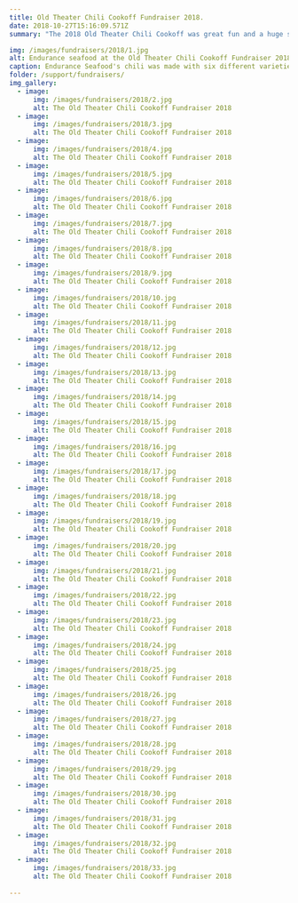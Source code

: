 ```yaml
--- 
title: Old Theater Chili Cookoff Fundraiser 2018.
date: 2018-10-27T15:16:09.571Z
summary: "The 2018 Old Theater Chili Cookoff was great fun and a huge success. Tastebuds were tantalized, awards were won."

img: /images/fundraisers/2018/1.jpg
alt: Endurance seafood at the Old Theater Chili Cookoff Fundraiser 2018
caption: Endurance Seafood's chili was made with six different varieties of peppers
folder: /support/fundraisers/
img_gallery:
  - image:
      img: /images/fundraisers/2018/2.jpg
      alt: The Old Theater Chili Cookoff Fundraiser 2018
  - image:
      img: /images/fundraisers/2018/3.jpg
      alt: The Old Theater Chili Cookoff Fundraiser 2018
  - image:
      img: /images/fundraisers/2018/4.jpg
      alt: The Old Theater Chili Cookoff Fundraiser 2018
  - image:
      img: /images/fundraisers/2018/5.jpg
      alt: The Old Theater Chili Cookoff Fundraiser 2018
  - image:
      img: /images/fundraisers/2018/6.jpg
      alt: The Old Theater Chili Cookoff Fundraiser 2018
  - image:
      img: /images/fundraisers/2018/7.jpg
      alt: The Old Theater Chili Cookoff Fundraiser 2018
  - image:
      img: /images/fundraisers/2018/8.jpg
      alt: The Old Theater Chili Cookoff Fundraiser 2018
  - image:
      img: /images/fundraisers/2018/9.jpg
      alt: The Old Theater Chili Cookoff Fundraiser 2018
  - image:
      img: /images/fundraisers/2018/10.jpg
      alt: The Old Theater Chili Cookoff Fundraiser 2018
  - image:
      img: /images/fundraisers/2018/11.jpg
      alt: The Old Theater Chili Cookoff Fundraiser 2018
  - image:
      img: /images/fundraisers/2018/12.jpg
      alt: The Old Theater Chili Cookoff Fundraiser 2018
  - image:
      img: /images/fundraisers/2018/13.jpg
      alt: The Old Theater Chili Cookoff Fundraiser 2018
  - image:
      img: /images/fundraisers/2018/14.jpg
      alt: The Old Theater Chili Cookoff Fundraiser 2018
  - image:
      img: /images/fundraisers/2018/15.jpg
      alt: The Old Theater Chili Cookoff Fundraiser 2018
  - image:
      img: /images/fundraisers/2018/16.jpg
      alt: The Old Theater Chili Cookoff Fundraiser 2018
  - image:
      img: /images/fundraisers/2018/17.jpg
      alt: The Old Theater Chili Cookoff Fundraiser 2018
  - image:
      img: /images/fundraisers/2018/18.jpg
      alt: The Old Theater Chili Cookoff Fundraiser 2018
  - image:
      img: /images/fundraisers/2018/19.jpg
      alt: The Old Theater Chili Cookoff Fundraiser 2018
  - image:
      img: /images/fundraisers/2018/20.jpg
      alt: The Old Theater Chili Cookoff Fundraiser 2018
  - image:
      img: /images/fundraisers/2018/21.jpg
      alt: The Old Theater Chili Cookoff Fundraiser 2018
  - image:
      img: /images/fundraisers/2018/22.jpg
      alt: The Old Theater Chili Cookoff Fundraiser 2018
  - image:
      img: /images/fundraisers/2018/23.jpg
      alt: The Old Theater Chili Cookoff Fundraiser 2018
  - image:
      img: /images/fundraisers/2018/24.jpg
      alt: The Old Theater Chili Cookoff Fundraiser 2018
  - image:
      img: /images/fundraisers/2018/25.jpg
      alt: The Old Theater Chili Cookoff Fundraiser 2018
  - image:
      img: /images/fundraisers/2018/26.jpg
      alt: The Old Theater Chili Cookoff Fundraiser 2018
  - image:
      img: /images/fundraisers/2018/27.jpg
      alt: The Old Theater Chili Cookoff Fundraiser 2018
  - image:
      img: /images/fundraisers/2018/28.jpg
      alt: The Old Theater Chili Cookoff Fundraiser 2018
  - image:
      img: /images/fundraisers/2018/29.jpg
      alt: The Old Theater Chili Cookoff Fundraiser 2018
  - image:
      img: /images/fundraisers/2018/30.jpg
      alt: The Old Theater Chili Cookoff Fundraiser 2018
  - image:
      img: /images/fundraisers/2018/31.jpg
      alt: The Old Theater Chili Cookoff Fundraiser 2018
  - image:
      img: /images/fundraisers/2018/32.jpg
      alt: The Old Theater Chili Cookoff Fundraiser 2018
  - image:
      img: /images/fundraisers/2018/33.jpg
      alt: The Old Theater Chili Cookoff Fundraiser 2018
  
---
```

